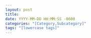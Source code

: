 ```yaml
---
layout: post
title:
date: YYYY-MM-DD HH:MM:SS -0600
categories: "[Category,Subcategory]"
tags: "[lowercase tags]"
---
```


